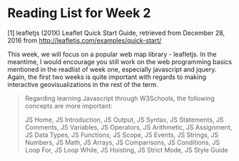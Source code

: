 # Reading List for Week 2

[1] leafletjs (201X) Leaflet Quick Start Guide, retrieved from December 28, 2016 from http://leafletjs.com/examples/quick-start/

This week, we will focus on a popular web map library - leafletjs.  In the meantime, I would encourage you still work on the web programming basics mentioned in the readlist of week one, especially javascript and jquery. Again, the first two weeks is quite important with regards to making interactive geovisualizations in the rest of the term.

> Regarding learning Javascript through W3Schools, the following concepts are more important:
>
>JS Home, JS Introduction, JS Output, JS Syntax, JS Statements, JS Comments, JS Variables, JS Operators, JS Arithmetic, JS Assignment, JS Data Types, JS Functions, JS Scope, JS Events, JS Strings, JS Numbers, JS Math, JS Arrays, JS Comparisons, JS Conditions, JS Loop For, JS Loop While, JS Hoisting, JS Strict Mode, JS Style Guide